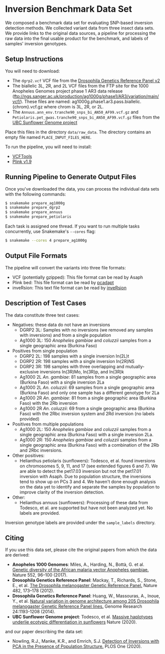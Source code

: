 # Inversion Benchmark Data Set

We composed a benchmark data set for evaluating SNP-based inversion detection methods.  We collected variant data from three insect data sets.  We provide links to the original data sources, a pipeline for processing the raw data into the final usable product for the benchmark, and labels of samples' inversion genotypes.

## Setup Instructions
You will need to download:

* The `dgrp2.vcf` VCF file from the [Drosophila Genetics Reference Panel v2](http://dgrp2.gnets.ncsu.edu/data.html)
* The biallelic 3L, 2R, and 2L VCF files from the FTP site for the 1000 Anopheles Genomes project phase 1 AR3 data release (ftp://ngs.sanger.ac.uk/production/ag1000g/phase1/AR3/variation/main/vcf/).  These files are named: ag1000g.phase1.ar3.pass.biallelic.{chrom}.vcf.gz where chrom is 3L, 2R, or 2L.
* The `Annuus.ann_env.tranche90_snps_bi_AN50_AF99.vcf.gz` and `Petiolaris.pet_gwas.tranche90_snps_bi_AN50_AF99.vcf.gz` files from the [UBC Sunflower Genome project](https://rieseberglab.github.io/ubc-sunflower-genome/)

Place this files in the directory `data/raw_data`.  The directory contains an empty file named `PLACE_INPUT_FILES_HERE`.

To run the pipeline, you will need to install:

* [VCFTools](https://vcftools.github.io/index.html)
* [Plink v1.9](https://www.cog-genomics.org/plink/1.9/)

## Running Pipeline to Generate Output Files
Once you've downloaded the data, you can process the individual data sets with the following commands:

```bash
$ snakemake prepare_ag1000g
$ snakemake prepare_dgrp2
$ snakemake prepare_annuus
$ snakemake prepare_petiolaris
```

Each task is assigned one thread.  If you want to run multiple tasks concurrently, use Snakemake's `--cores` flag:

```bash
$ snakemake --cores 4 prepare_ag1000g
```

## Output File Formats
The pipeline will convert the variants into three file formats:

* VCF (potentially gzipped): This file format can be read by Asaph
* Plink bed: This file format can be read by [pcadapt](https://bcm-uga.github.io/pcadapt/index.html)
* inveRsion: This text file format can be read by [inveRsion](https://bioconductor.org/packages/release/bioc/html/inveRsion.html)

## Description of Test Cases
The data constitute three test cases:

* Negatives: these data do not have an inversions
  * DGRP2 3L: Samples with no inversions (we removed any samples with inversions) and from a single population
  * Ag1000 3L: 150 _Anopheles gambiae_ and _coluzzii_ samples from a single geographic area (Burkina Faso)
* Positives from single population
  * DGRP2 2L: 198 samples with a single inversion In(2L)t
  * DGRP2 2R: 198 samples with a single inversion In(2R)NS
  * DGRP2 3R: 198 samples with three overlapping and mutually-exclusive inversions In(3R)Mo, In(3R)p, and In(3R)k
  * Ag1000 2L _An. gambiae_: 81 samples from a single geographic area (Burkina Faso) with a single inversion 2La
  * Ag1000 2L _An. coluzzii_: 69 samples from a single geographic area (Burkina Faso) and only one sample has a different genotype for 2La
  * Ag1000 2R _An. gambiae_: 81 from a single geographic area (Burkina Faso) with the 2Rb inversion
  * Ag1000 2R _An. coluzzii_: 69 from a single geographic area (Burkina Faso) with the 2Rbc inversion system and 2Rd inversion (no labels provided)
* Positives from multiple populations
  * Ag1000 2L: 150 _Anopheles gambiae_ and _coluzzii_ samples from a single geographic area (Burkina Faso) with a single inversion 2La.
  * Ag1000 2R: 150 _Anopheles gambiae_ and _coluzzii_ samples from a single geographic area (Burkina Faso) with a combination of the 2Rb and 2Rbc inversions.
* Other positives:
  * Helianthus petiolaris (sunflowers): Todesco, et al. found inversions on chromosomes 5, 9, 11, and 17 (see extended figures 6 and 7).  We are able to detect the pet17.03 inversion but not the pet17.01 inversion with Asaph.  Due to population structure, the inversions tend to show up on PCs 3 and 4.  We haven't done enough analysis on the data yet to identify and separate the samples by population to improve clarity of the inversion detection.
* Other:
  * Helianthus annuus (sunflowers): Processing of these data from Todesco, et al. are supported but have not been analyzed yet.  No labels are provided.

Inversion genotype labels are provided under the `sample_labels` directory.

## Citing

If you use this data set, please cite the original papers from which the data are derived:

* **Anopheles 1000 Genomes**: Miles, A., Harding, N., Bottà, G. et al. [Genetic diversity of the African malaria vector Anopheles gambiae.](https://doi.org/10.1038/nature24995) Nature 552, 96–100 (2017).
* **Drosophila Genetics Reference Panel**: Mackay, T., Richards, S., Stone, E., et al. [The Drosophila melanogaster Genetic Reference Panel.](https://doi.org/10.1038/nature10811) Nature 482, 173–178 (2012).
* **Drosophila Genetics Reference Panel**: Huang, W., Massouras, A., Inoue, Y., et al. [Natural variation in genome architecture among 205 Drosophila melanogaster Genetic Reference Panel lines.](https://doi.org/10.1101/gr.171546.113) Genome Research 24:1193-1208 (2014).
* **UBC Sunflower Genome project**: Todesco, et al. [Massive haplotypes underlie ecotypic differentiation in sunflowers](https://www.nature.com/articles/s41586-020-2467-6) Nature (2020).

and our paper describing the data set:

* Nowling, R.J., Manke, K.R., and Emrich, S.J. [Detection of Inversions with PCA in the Presence of Population Structure.](https://journals.plos.org/plosone/article?id=10.1371/journal.pone.0240429) PLOS One (2020).
